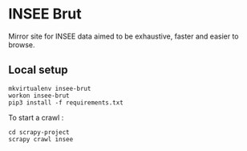 # INSEE Brut

Mirror site for INSEE data aimed to be exhaustive, faster and easier to browse.

## Local setup

```
mkvirtualenv insee-brut
workon insee-brut
pip3 install -f requirements.txt
```

To start a crawl :

```
cd scrapy-project
scrapy crawl insee
```
